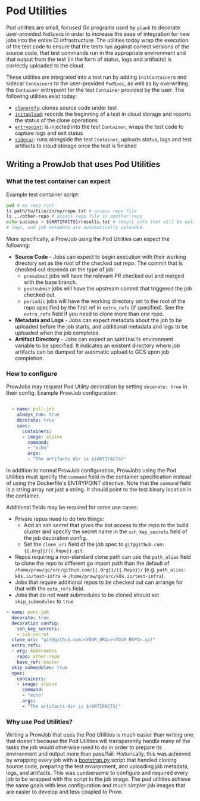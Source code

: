 # Pod Utilities

Pod utilities are small, focused Go programs used by `plank` to decorate user-provided `PodSpec`s
in order to increase the ease of integration for new jobs into the entire CI infrastructure. The
utilities today wrap the execution of the test code to ensure that the tests run against correct
versions of the source code, that test commands run in the appropriate environment and that output
from the test (in the form of status, logs and artifacts) is correctly uploaded to the cloud.

These utilities are integrated into a test run by adding `InitContainer`s and sidecar `Container`s
to the user-provided `PodSpec`, as well as by overwriting the `Container` entrypoint for the test
`Container` provided by the user. The following utilities exist today:

 - [`clonerefs`](./cmd/clonerefs/README.md): clones source code under test
 - [`initupload`](./cmd/initupload/README.md): records the beginning of a test in cloud storage
   and reports the status of the clone operations
 - [`entrypoint`](./cmd/entrypoint/README.md): is injected into the test `Container`, wraps the
   test code to capture logs and exit status
 - [`sidecar`](./cmd/sidecar/README.md): runs alongside the test `Container`, uploads status, logs
   and test artifacts to cloud storage once the test is finished

## Writing a ProwJob that uses Pod Utilities

### What the test container can expect

Example test container script:
```bash
pwd # my repo root
ls path/to/file/in/my/repo.txt # access repo file
ls ../other-repo # access repo file in another repo
echo success > ${ARTIFACTS}/results.txt # result info that will be uploaded to GCS.
# logs, and job metadata are automatically uploaded.
```

More specifically, a ProwJob using the Pod Utilities can expect the following:
- **Source Code** - Jobs can expect to begin execution with their working
directory set as the root of the checked out repo. The commit that is checked
out depends on the type of job:
	- `presubmit` jobs will have the relevant PR checked out and merged with the base branch.
	- `postsubmit` jobs will have the upstream commit that triggered the job checked out.
	- `periodic` jobs will have the working directory set to the root of the repo specified by the first ref in `extra_refs` (if specified).
See the `extra_refs` field if you need to clone more than one repo.
- **Metadata and Logs** - Jobs can expect metadata about the job to be uploaded
before the job starts, and additional metadata and logs to be uploaded when the
job completes.
- **Artifact Directory** - Jobs can expect an `$ARTIFACTS` environment variable
to be specified. It indicates an existent directory where job artifacts can be
dumped for automatic upload to GCS upon job completion.

### How to configure

ProwJobs may request Pod Utility decoration by setting `decorate: true` in their config.
Example ProwJob configuration:
```yaml

  - name: pull-job
    always_run: true
    decorate: true
    spec:
      containers:
      - image: alpine
        command:
        - "echo"
        args:
        - "The artifacts dir is $(ARTIFACTS)"
```

In addition to normal ProwJob configuration, ProwJobs using the Pod Utilities
must specify the `command` field in the container specification instead of using
the Dockerfile's ENTRYPOINT directive. Note that the `command` field is a string
array not just a string. It should point to the test binary location in the container.

Additional fields may be required for some use cases:
- Private repos need to do two things:
	- Add an ssh secret that gives the bot access to the repo to the build cluster
	and specify the secret name in the `ssh_key_secrets` field of the job decoration config.
	- Set the `clone_uri` field of the job spec to `git@github.com:{{.Org}}/{{.Repo}}.git`.
- Repos requiring a non-standard clone path can use the `path_alias` field
to clone the repo to different go import path than the default of `/home/prow/go/src/github.com/{{.Org}}/{{.Repo}}/` (e.g. `path_alias: k8s.io/test-infra` -> `/home/prow/go/src/k8s.io/test-infra`).
- Jobs that require additional repos to be checked out can arrange for that with
the `exta_refs` field.
- Jobs that do not want submodules to be cloned should set `skip_submodules` to `true`

```yaml
- name: post-job
  decorate: true
  decoration_config:
    ssh_key_secrets:
    - ssh-secret
  clone_uri: "git@github.com:<YOUR_ORG>/<YOUR_REPO>.git"
  extra_refs:
  - org: kubernetes
    repo: other-repo
    base_ref: master
  skip_submodules: true
  spec:
    containers:
    - image: alpine
      command:
      - "echo"
      args:
      - "The artifacts dir is $(ARTIFACTS)"

```

### Why use Pod Utilities?

Writing a ProwJob that uses the Pod Utilities is much easier than writing one
that doesn't because the Pod Utilities will transparently handle many of the
tasks the job would otherwise need to do in order to prepare its environment
and output more than pass/fail. Historically, this was achieved by wrapping
every job with a [bootstrap.py](jenkins/bootstrap.py) script that handled cloning
source code, preparing the test environment, and uploading job metadata, logs,
and artifacts. This was cumbersome to configure and required every job to be
wrapped with the script in the job image. The pod utilities achieve the same goals
with less configuration and much simpler job images that are easier to develop
and less coupled to Prow.
